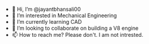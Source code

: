 - 👋 Hi, I’m @jayantbhansali00
- 👀 I’m interested in Mechanical Engineering
- 🌱 I’m currently learning CAD
- 💞️ I’m looking to collaborate on building a V8 engine
- 📫 How to reach me? Please don't. I am not intrested. 

<!---
jayantbhansali00/jayantbhansali00 is a ✨ special ✨ repository because its `README.md` (this file) appears on your GitHub profile.
You can click the Preview link to take a look at your changes.
--->
